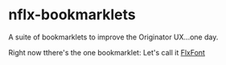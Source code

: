 # nflx-bookmarklets
A suite of bookmarklets to improve the Originator UX...one day.

Right now tthere's the one bookmarklet: Let's call it <a href="javascript:!function(){var%20t=window.prompt(%22Enter%20Font%20and%20Size%20(e.g.%20Lucida%2018%20or%20Verdana%2016):%22),e=%22%22!==t%3Ft.split(%22%20%22):%22Verdana%2016%22.split(%22%20%22),n=(e[0],e[1],%22.StyledTextEditor%20{%20font-family:%20%22+e[0]+%22!important;%20font-size:%20%22+e[1]+%22px!important;}%22),a=document.createElement(%22style%22);a.type=%22text/css%22,document.getElementsByTagName(%22head%22)[0].appendChild(a),a[%22string%22==typeof%20document.body.style.t%3F%22innerText%22:%22innerHTML%22]=n}();">FlxFont</a>

